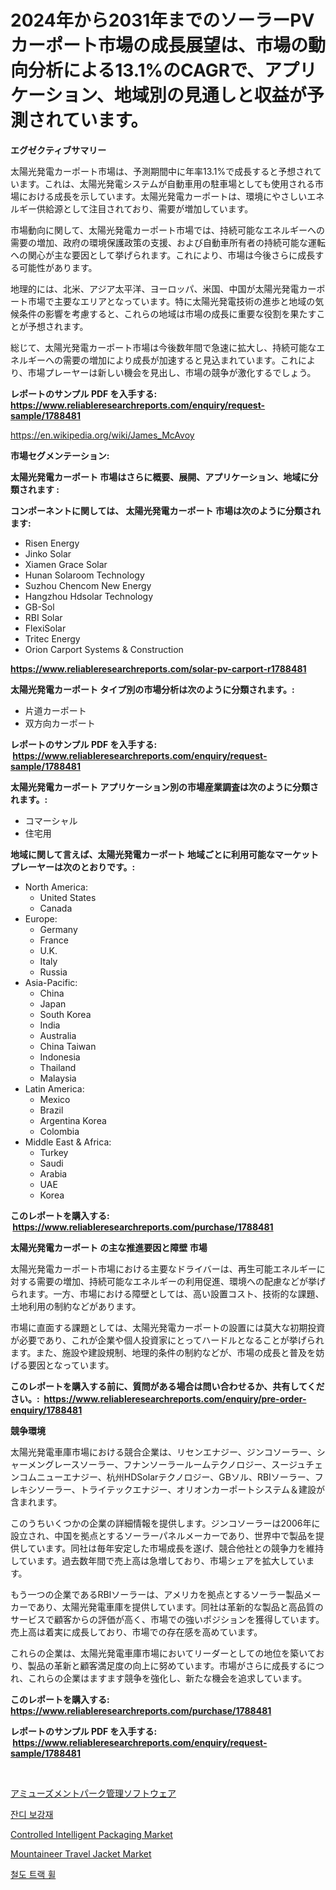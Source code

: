 <p><h1>2024年から2031年までのソーラーPVカーポート市場の成長展望は、市場の動向分析による13.1%のCAGRで、アプリケーション、地域別の見通しと収益が予測されています。</h1></p><p><strong>エグゼクティブサマリー</strong></p>
<p><p>太陽光発電カーポート市場は、予測期間中に年率13.1%で成長すると予想されています。これは、太陽光発電システムが自動車用の駐車場としても使用される市場における成長を示しています。太陽光発電カーポートは、環境にやさしいエネルギー供給源として注目されており、需要が増加しています。</p><p>市場動向に関して、太陽光発電カーポート市場では、持続可能なエネルギーへの需要の増加、政府の環境保護政策の支援、および自動車所有者の持続可能な運転への関心が主な要因として挙げられます。これにより、市場は今後さらに成長する可能性があります。</p><p>地理的には、北米、アジア太平洋、ヨーロッパ、米国、中国が太陽光発電カーポート市場で主要なエリアとなっています。特に太陽光発電技術の進歩と地域の気候条件の影響を考慮すると、これらの地域は市場の成長に重要な役割を果たすことが予想されます。</p><p>総じて、太陽光発電カーポート市場は今後数年間で急速に拡大し、持続可能なエネルギーへの需要の増加により成長が加速すると見込まれています。これにより、市場プレーヤーは新しい機会を見出し、市場の競争が激化するでしょう。</p></p>
<p><strong>レポートのサンプル PDF を入手する: <a href="https://www.reliableresearchreports.com/enquiry/request-sample/1788481">https://www.reliableresearchreports.com/enquiry/request-sample/1788481</a></strong></p>
<p><a href="https://en.wikipedia.org/wiki/James_McAvoy">https://en.wikipedia.org/wiki/James_McAvoy</a></p>
<p><strong>市場セグメンテーション:</strong></p>
<p><strong> 太陽光発電カーポート 市場はさらに概要、展開、アプリケーション、地域に分類されます :</strong></p>
<p><strong>コンポーネントに関しては、 太陽光発電カーポート 市場は次のように分類されます: &nbsp;</strong></p>
<p><ul><li>Risen Energy</li><li>Jinko Solar</li><li>Xiamen Grace Solar</li><li>Hunan Solaroom Technology</li><li>Suzhou Chencom New Energy</li><li>Hangzhou Hdsolar Technology</li><li>GB-Sol</li><li>RBI Solar</li><li>FlexiSolar</li><li>Tritec Energy</li><li>Orion Carport Systems & Construction</li></ul></p>
<p><strong><a href="https://www.reliableresearchreports.com/solar-pv-carport-r1788481">https://www.reliableresearchreports.com/solar-pv-carport-r1788481</a></strong></p>
<p><strong> 太陽光発電カーポート タイプ別の市場分析は次のように分類されます。:</strong></p>
<p><ul><li>片道カーポート</li><li>双方向カーポート</li></ul></p>
<p><strong>レポートのサンプル PDF を入手する: &nbsp;<a href="https://www.reliableresearchreports.com/enquiry/request-sample/1788481">https://www.reliableresearchreports.com/enquiry/request-sample/1788481</a></strong></p>
<p><strong> 太陽光発電カーポート アプリケーション別の市場産業調査は次のように分類されます。:</strong></p>
<p><ul><li>コマーシャル</li><li>住宅用</li></ul></p>
<p><strong>地域に関して言えば、太陽光発電カーポート 地域ごとに利用可能なマーケットプレーヤーは次のとおりです。:</strong></p>
<p><ul>
    <li>
        North America:
        <ul>
            <li>United States</li>
            <li>Canada</li>
        </ul>
    </li>
    <li>
        Europe:
        <ul>
            <li>Germany</li>
            <li>France</li>
            <li>U.K.</li>
            <li>Italy</li>
            <li>Russia</li>
        </ul>
    </li>
    <li>
        Asia-Pacific:
        <ul>
            <li>China</li>
            <li>Japan</li>
            <li>South Korea</li>
            <li>India</li>
            <li>Australia</li>
            <li>China Taiwan</li>
            <li>Indonesia</li>
            <li>Thailand</li>
            <li>Malaysia</li>
        </ul>
    </li>
    <li>
        Latin America:
        <ul>
            <li>Mexico</li>
            <li>Brazil</li>
            <li>Argentina Korea</li>
            <li>Colombia</li>
        </ul>
    </li>
    <li>
        Middle East & Africa:
        <ul>
            <li>Turkey</li>
            <li>Saudi</li>
            <li>Arabia</li>
            <li>UAE</li>
            <li>Korea</li>
        </ul>
    </li>
    </ul></p>
<p><strong>このレポートを購入する: &nbsp;<a href="https://www.reliableresearchreports.com/purchase/1788481">https://www.reliableresearchreports.com/purchase/1788481</a></strong></p>
<p><strong>太陽光発電カーポート の主な推進要因と障壁 市場</strong></p>
<p><p>太陽光発電カーポート市場における主要なドライバーは、再生可能エネルギーに対する需要の増加、持続可能なエネルギーの利用促進、環境への配慮などが挙げられます。一方、市場における障壁としては、高い設置コスト、技術的な課題、土地利用の制約などがあります。</p><p>市場に直面する課題としては、太陽光発電カーポートの設置には莫大な初期投資が必要であり、これが企業や個人投資家にとってハードルとなることが挙げられます。また、施設や建設規制、地理的条件の制約などが、市場の成長と普及を妨げる要因となっています。</p></p>
<p><strong>このレポートを購入する前に、質問がある場合は問い合わせるか、共有してください。:&nbsp; <a href="https://www.reliableresearchreports.com/enquiry/pre-order-enquiry/1788481">https://www.reliableresearchreports.com/enquiry/pre-order-enquiry/1788481</a></strong></p>
<p><strong>競争環境</strong></p>
<p><p>太陽光発電車庫市場における競合企業は、リセンエナジー、ジンコソーラー、シャーメングレースソーラー、フナンソーラールームテクノロジー、スージュチェンコムニューエナジー、杭州HDSolarテクノロジー、GBソル、RBIソーラー、フレキシソーラー、トライテックエナジー、オリオンカーポートシステム＆建設が含まれます。</p><p>このうちいくつかの企業の詳細情報を提供します。ジンコソーラーは2006年に設立され、中国を拠点とするソーラーパネルメーカーであり、世界中で製品を提供しています。同社は毎年安定した市場成長を遂げ、競合他社との競争力を維持しています。過去数年間で売上高は急増しており、市場シェアを拡大しています。</p><p>もう一つの企業であるRBIソーラーは、アメリカを拠点とするソーラー製品メーカーであり、太陽光発電車庫を提供しています。同社は革新的な製品と高品質のサービスで顧客からの評価が高く、市場での強いポジションを獲得しています。売上高は着実に成長しており、市場での存在感を高めています。</p><p>これらの企業は、太陽光発電車庫市場においてリーダーとしての地位を築いており、製品の革新と顧客満足度の向上に努めています。市場がさらに成長するにつれ、これらの企業はますます競争を強化し、新たな機会を追求しています。</p></p>
<p><strong>このレポートを購入する: &nbsp; <a href="https://www.reliableresearchreports.com/purchase/1788481">https://www.reliableresearchreports.com/purchase/1788481</a></strong></p>
<p><strong>レポートのサンプル PDF を入手する: &nbsp;<a href="https://www.reliableresearchreports.com/enquiry/request-sample/1788481">https://www.reliableresearchreports.com/enquiry/request-sample/1788481</a></strong><strong></strong></p>
<p>&nbsp;</p>
<p><p><a href="https://medium.com/@rudysimonis2023/%E4%B8%96%E7%95%8C%E3%81%AE%E3%82%A2%E3%83%9F%E3%83%A5%E3%83%BC%E3%82%BA%E3%83%A1%E3%83%B3%E3%83%88%E3%83%91%E3%83%BC%E3%82%AF%E7%AE%A1%E7%90%86%E3%82%BD%E3%83%95%E3%83%88%E3%82%A6%E3%82%A7%E3%82%A2%E5%B8%82%E5%A0%B4%E8%A6%8F%E6%A8%A1%E3%81%AF-%E6%A5%AD%E7%95%8C%E4%BA%88%E6%B8%AC%E3%81%AB%E3%82%88%E3%82%8B%E3%81%A8-2024%E5%B9%B4%E3%81%8B%E3%82%892031%E5%B9%B4%E3%81%AB%E3%81%8B%E3%81%91%E3%81%A6%E5%B9%B4%E9%96%93%E5%B9%B3%E5%9D%87%E6%88%90%E9%95%B7%E7%8E%87-cagr-4-9-%E3%82%92%E7%B5%8C%E9%A8%93%E3%81%99%E3%82%8B%E3%81%A8%E4%BA%88%E6%83%B3%E3%81%95%E3%82%8C%E3%81%A6%E3%81%84%E3%81%BE%E3%81%99-d612d6aaa4fb">アミューズメントパーク管理ソフトウェア</a></p><p><a href="https://medium.com/@iarhbiqv81/%EC%9E%94%EB%94%94-%EA%B0%95%ED%99%94-%EC%8B%9C%EC%9E%A5-%EA%B7%9C%EB%AA%A8%EB%8A%94-8-1-%EC%9D%98-cagr%EB%A1%9C-%EC%84%B1%EC%9E%A5%ED%95%98%EA%B3%A0-%EC%9E%88%EC%9C%BC%EB%A9%B0-%EB%B3%B8-%EB%B3%B4%EA%B3%A0%EC%84%9C%EB%8A%94-2024%EB%85%84%EB%B6%80%ED%84%B0-2031%EB%85%84%EA%B9%8C%EC%A7%80-%EC%9C%A0%ED%98%95-%EC%9D%91%EC%9A%A9-%EC%84%B1%EC%9E%A5-%EB%B0%8F-%EC%98%88%EC%B8%A1-%EB%B6%84%EC%84%9D%EC%9D%84-%EB%8B%A4%EB%A3%A8%EA%B3%A0-%EC%9E%88%EC%8A%B5%EB%8B%88%EB%8B%A4-5d47043fa16c">잔디 보강재</a></p><p><a href="https://medium.com/@clarenceuvalis67867/global-controlled-intelligent-packaging-market-opportunities-and-forecast-for-period-from-2024-to-2430ca094dea">Controlled Intelligent Packaging Market</a></p><p><a href="https://medium.com/@clarenceuvalis67867/mountaineer-travel-jacket-market-share-market-analysis-growth-trends-forecasts-for-period-68c294610351">Mountaineer Travel Jacket Market</a></p><p><a href="https://github.com/nigaleamar09/Market-Research-Report-List-2/blob/main/126573433783.md">철도 트랙 휠</a></p></p>